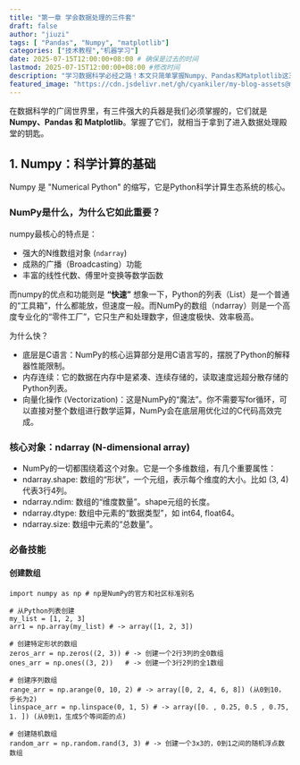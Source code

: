 ```yaml
---
title: "第一章 学会数据处理的三件套"
draft: false
author: "jiuzi"
tags: [ "Pandas", "Numpy", "matplotlib"]
categories: ["技术教程","机器学习"]
date: 2025-07-15T12:00:00+08:00 # 确保是过去的时间
lastmod: 2025-07-15T12:00:00+08:00 #修改时间
description: "学习数据科学必经之路！本文只简单掌握Numpy、Pandas和Matplotlib这三个Python数据处理核心库的基础用法。"
featured_image: "https://cdn.jsdelivr.net/gh/cyankiler/my-blog-assets@main/images/pandas.png"
---
```



在数据科学的广阔世界里，有三件强大的兵器是我们必须掌握的，它们就是 **Numpy、Pandas 和 Matplotlib**。掌握了它们，就相当于拿到了进入数据处理殿堂的钥匙。

## 1. Numpy：科学计算的基础
Numpy 是 "Numerical Python" 的缩写，它是Python科学计算生态系统的核心。

### NumPy是什么，为什么它如此重要？

numpy最核心的特点是：
- 强大的N维数组对象 (`ndarray`)
- 成熟的广播（Broadcasting）功能
- 丰富的线性代数、傅里叶变换等数学函数

而numpy的优点和功能则是 **“快速”**
想象一下，Python的列表（List）是一个普通的“工具箱”，什么都能放，但速度一般。而NumPy的数组（ndarray）则是一个高度专业化的“零件工厂”，它只生产和处理数字，但速度极快、效率极高。

为什么快？

- 底层是C语言：NumPy的核心运算部分是用C语言写的，摆脱了Python的解释器性能限制。
- 内存连续：它的数据在内存中是紧凑、连续存储的，读取速度远超分散存储的Python列表。
- 向量化操作 (Vectorization)：这是NumPy的“魔法”。你不需要写for循环，可以直接对整个数组进行数学运算，NumPy会在底层用优化过的C代码高效完成。

### 核心对象：ndarray (N-dimensional array)

- NumPy的一切都围绕着这个对象。它是一个多维数组，有几个重要属性：
- ndarray.shape: 数组的“形状”，一个元组，表示每个维度的大小。比如 (3, 4) 代表3行4列。
- ndarray.ndim: 数组的“维度数量”。shape元组的长度。
- ndarray.dtype: 数组中元素的“数据类型”，如 int64, float64。
- ndarray.size: 数组中元素的“总数量”。

### 必备技能
#### 创建数组
```
import numpy as np # np是NumPy的官方和社区标准别名

# 从Python列表创建
my_list = [1, 2, 3]
arr1 = np.array(my_list) # -> array​([1, 2, 3])

# 创建特定形状的数组
zeros_arr = np.zeros((2, 3)) # -> 创建一个2行3列的全0数组
ones_arr = np.ones((3, 2))   # -> 创建一个3行2列的全1数组

# 创建序列数组
range_arr = np.arange(0, 10, 2) # -> array([0, 2, 4, 6, 8]) (从0到10，步长为2)
linspace_arr = np.linspace(0, 1, 5) # -> array([0. , 0.25, 0.5 , 0.75, 1. ]) (从0到1，生成5个等间距的点)

# 创建随机数组
random_arr = np.random.rand(3, 3) # -> 创建一个3x3的，0到1之间的随机浮点数数组

```
